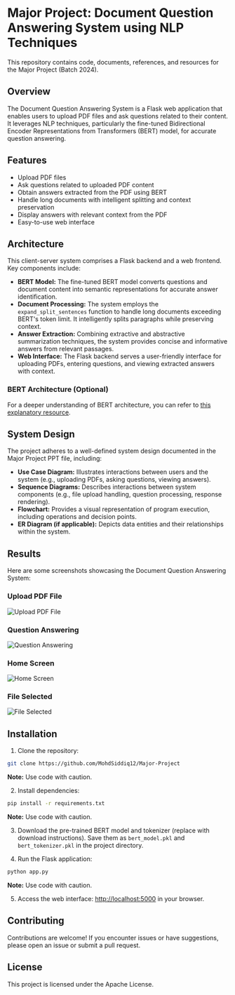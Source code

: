 # Major Project: Document Question Answering System using NLP Techniques

This repository contains code, documents, references, and resources for the Major Project (Batch 2024).

## Overview

The Document Question Answering System is a Flask web application that enables users to upload PDF files and ask questions related to their content. It leverages NLP techniques, particularly the fine-tuned Bidirectional Encoder Representations from Transformers (BERT) model, for accurate question answering.

## Features

- Upload PDF files
- Ask questions related to uploaded PDF content
- Obtain answers extracted from the PDF using BERT
- Handle long documents with intelligent splitting and context preservation
- Display answers with relevant context from the PDF
- Easy-to-use web interface

## Architecture

This client-server system comprises a Flask backend and a web frontend. Key components include:

- **BERT Model:** The fine-tuned BERT model converts questions and document content into semantic representations for accurate answer identification.
- **Document Processing:** The system employs the `expand_split_sentences` function to handle long documents exceeding BERT's token limit. It intelligently splits paragraphs while preserving context.
- **Answer Extraction:** Combining extractive and abstractive summarization techniques, the system provides concise and informative answers from relevant passages.
- **Web Interface:** The Flask backend serves a user-friendly interface for uploading PDFs, entering questions, and viewing extracted answers with context.

### BERT Architecture (Optional)

For a deeper understanding of BERT architecture, you can refer to [this explanatory resource](https://en.wikipedia.org/wiki/BERT_(language_model)).

## System Design

The project adheres to a well-defined system design documented in the Major Project PPT file, including:

- **Use Case Diagram:** Illustrates interactions between users and the system (e.g., uploading PDFs, asking questions, viewing answers).
- **Sequence Diagrams:** Describes interactions between system components (e.g., file upload handling, question processing, response rendering).
- **Flowchart:** Provides a visual representation of program execution, including operations and decision points.
- **ER Diagram (if applicable):** Depicts data entities and their relationships within the system.

## Results

Here are some screenshots showcasing the Document Question Answering System:

### Upload PDF File

![Upload PDF File](upload.png)

### Question Answering

![Question Answering](Question_Answering.png)

### Home Screen

![Home Screen](Homescreen.png)

### File Selected

![File Selected](File_Selected.png)

## Installation

1. Clone the repository:

```bash
git clone https://github.com/MohdSiddiq12/Major-Project
```

**Note:** Use code with caution.

2. Install dependencies:

```bash
pip install -r requirements.txt
```

**Note:** Use code with caution.

3. Download the pre-trained BERT model and tokenizer (replace with download instructions). Save them as `bert_model.pkl` and `bert_tokenizer.pkl` in the project directory.

4. Run the Flask application:

```bash
python app.py
```

**Note:** Use code with caution.

5. Access the web interface: [http://localhost:5000](http://localhost:5000) in your browser.

## Contributing

Contributions are welcome! If you encounter issues or have suggestions, please open an issue or submit a pull request.

## License

This project is licensed under the Apache License.